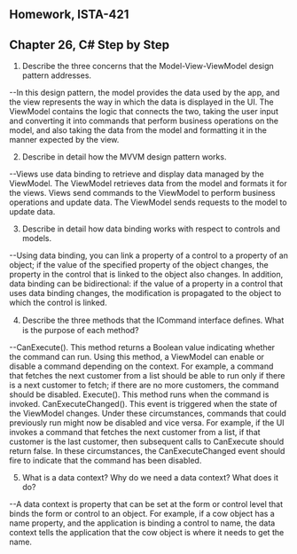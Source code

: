 Homework, ISTA-421
--
Chapter 26, C# Step by Step
--

1. Describe the three concerns that the Model-View-ViewModel design pattern addresses.

--In this design pattern, the model provides the data used by the app, and the view represents the way in which the data is displayed in the UI. The ViewModel contains the logic that connects the two, taking the user input and converting it into commands that perform business operations on the model, and also taking the data from the model and formatting it in the manner expected by the view.

2. Describe in detail how the MVVM design pattern works.

--Views use data binding to retrieve and display data managed by the ViewModel. The ViewModel retrieves data from the model and formats it for the views. Views send commands to the ViewModel to perform business operations and update data. The ViewModel sends requests to the model to update data.

3. Describe in detail how data binding works with respect to controls and models.

--Using data binding, you can link a property of a control to a property of an object; if the value of the specified property of the object changes, the property in the control that is linked to the object also changes. In addition, data binding can be bidirectional: if the value of a property in a control that uses data binding changes, the modification is propagated to the object to which the control is linked.

4. Describe the three methods that the ICommand interface deﬁnes. What is the purpose of each method?

--CanExecute(). This method returns a Boolean value indicating whether the command can run. Using this method, a ViewModel can enable or disable a command depending on the context. For example, a command that fetches the next customer from a list should be able to run only if there is a next customer to fetch; if there are no more customers, the command should be disabled.
Execute(). This method runs when the command is invoked.
CanExecuteChanged(). This event is triggered when the state of the ViewModel changes. Under these circumstances, commands that could previously run might now be disabled and vice versa. For example, if the UI invokes a command that fetches the next customer from a list, if that customer is the last customer, then subsequent calls to CanExecute should return false. In these circumstances, the CanExecuteChanged event should fire to indicate that the command has been disabled.

5. What is a data context? Why do we need a data context? What does it do?

--A data context is property that can be set at the form or control level that binds the form or control to an object. For example, if a cow object has a name property, and the application is binding a control to name, the data context tells the application that the cow object is where it needs to get the name.